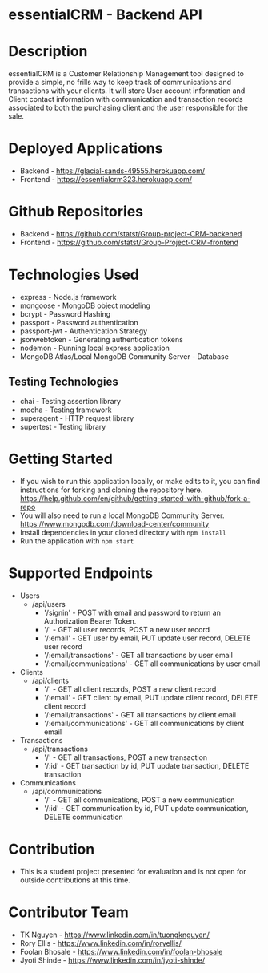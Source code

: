 # essentialCRM - Backend API

# Description

essentialCRM is a Customer Relationship Management tool designed to provide a simple, no frills way to keep track of communications and transactions with your clients. It will store User account information and Client contact information with communication and transaction records associated to both the purchasing client and the user responsible for the sale.

# Deployed Applications

- Backend - https://glacial-sands-49555.herokuapp.com/
- Frontend - https://essentialcrm323.herokuapp.com/

# Github Repositories

- Backend - https://github.com/statst/Group-project-CRM-backened
- Frontend - https://github.com/statst/Group-Project-CRM-frontend

# Technologies Used

- express - Node.js framework
- mongoose - MongoDB object modeling
- bcrypt - Password Hashing
- passport - Password authentication
- passport-jwt - Authentication Strategy
- jsonwebtoken - Generating authentication tokens
- nodemon - Running local express application
- MongoDB Atlas/Local MongoDB Community Server - Database

## Testing Technologies

- chai - Testing assertion library
- mocha - Testing framework
- superagent - HTTP request library
- supertest - Testing library

# Getting Started

- If you wish to run this application locally, or make edits to it, you can find instructions for forking and cloning the repository here. https://help.github.com/en/github/getting-started-with-github/fork-a-repo
- You will also need to run a local MongoDB Community Server. https://www.mongodb.com/download-center/community
- Install dependencies in your cloned directory with `npm install`
- Run the application with `npm start`

# Supported Endpoints

- Users
  - /api/users
    - '/signin' - POST with email and password to return an Authorization Bearer Token.
    - '/' - GET all user records, POST a new user record
    - '/:email' - GET user by email, PUT update user record, DELETE user record
    - '/:email/transactions' - GET all transactions by user email
    - '/:email/communications' - GET all communications by user email
- Clients
  - /api/clients
    - '/' - GET all client records, POST a new client record
    - '/:email' - GET client by email, PUT update client record, DELETE client record
    - '/:email/transactions' - GET all transactions by client email
    - '/:email/communications' - GET all communications by client email
- Transactions
  - /api/transactions
    - '/' - GET all transactions, POST a new transaction
    - '/:id' - GET transaction by id, PUT update transaction, DELETE transaction
- Communications
  - /api/communications
    - '/' - GET all communications, POST a new communication
    - '/:id' - GET communication by id, PUT update communication, DELETE communication

# Contribution

- This is a student project presented for evaluation and is not open for outside contributions at this time.

# Contributor Team

- TK Nguyen - https://www.linkedin.com/in/tuongknguyen/
- Rory Ellis - https://www.linkedin.com/in/roryellis/
- Foolan Bhosale - https://www.linkedin.com/in/foolan-bhosale
- Jyoti Shinde - https://www.linkedin.com/in/jyoti-shinde/
